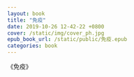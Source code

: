 ```yaml
---
layout: book
title: "免疫"
date: 2019-10-26 12-42-22 +0800
cover: /static/img/cover_ph.jpg
epub_book_url: /static/public/免疫.epub
categories: book
---
```


《免疫》
